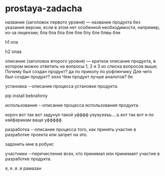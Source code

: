 # prostaya-zadacha
название (заголовок первого уровня) — название продукта без указания версии, если в этом нет особенной необходимости, например, из-за лицензии;
бла бла бла бле бле блу бле блвы бли

h1 опа

h2 опаа

описание (заголовок второго уровня) — краткое описание продукта, в котором можно ответить на вопросы 1, 2 и 3 из списка вопросов выше;
Почему был создан продукт? да по приколу по рофлянчику
Для чего был создан продукт? ээээ
Чем продукт лучше аналогов? бе

установка
--описание процесса установки продукта.

pip install bebrafoniy

использование
--описание процесса использования продукта.

короч вот так вот задунул такой уфффф уэуэуээъъ....ъ вот так вот и по кайфарикам ваще уффффф

разработка
--описание процесса того, как принять участие в разработке проекта или запрет на это.

задонить мне в робукс

участники
--перечисление всех, кто принимал или принимает участие в разработке продукта.

я, я .я .я рамазан
